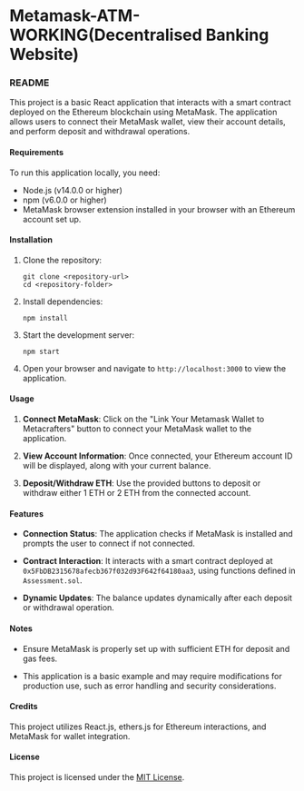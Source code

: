 # Metamask-ATM-WORKING(Decentralised Banking Website)
### README

This project is a basic React application that interacts with a smart contract deployed on the Ethereum blockchain using MetaMask. The application allows users to connect their MetaMask wallet, view their account details, and perform deposit and withdrawal operations.

#### Requirements

To run this application locally, you need:

- Node.js (v14.0.0 or higher)
- npm (v6.0.0 or higher)
- MetaMask browser extension installed in your browser with an Ethereum account set up.

#### Installation

1. Clone the repository:
   ```
   git clone <repository-url>
   cd <repository-folder>
   ```

2. Install dependencies:
   ```
   npm install
   ```

3. Start the development server:
   ```
   npm start
   ```

4. Open your browser and navigate to `http://localhost:3000` to view the application.

#### Usage

1. **Connect MetaMask**: Click on the "Link Your Metamask Wallet to Metacrafters" button to connect your MetaMask wallet to the application.

2. **View Account Information**: Once connected, your Ethereum account ID will be displayed, along with your current balance.

3. **Deposit/Withdraw ETH**: Use the provided buttons to deposit or withdraw either 1 ETH or 2 ETH from the connected account.

#### Features

- **Connection Status**: The application checks if MetaMask is installed and prompts the user to connect if not connected.
  
- **Contract Interaction**: It interacts with a smart contract deployed at `0x5FbDB2315678afecb367f032d93F642f64180aa3`, using functions defined in `Assessment.sol`.

- **Dynamic Updates**: The balance updates dynamically after each deposit or withdrawal operation.

#### Notes

- Ensure MetaMask is properly set up with sufficient ETH for deposit and gas fees.
  
- This application is a basic example and may require modifications for production use, such as error handling and security considerations.

#### Credits

This project utilizes React.js, ethers.js for Ethereum interactions, and MetaMask for wallet integration.

#### License

This project is licensed under the [MIT License](LICENSE).
